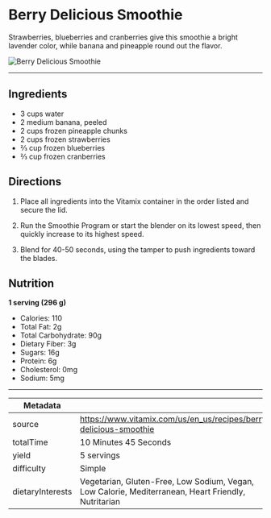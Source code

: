 # Berry Delicious Smoothie

Strawberries, blueberries and cranberries give this smoothie a bright lavender color, while banana and pineapple round out the flavor.

![Berry Delicious Smoothie](https://www.vitamix.com/content/dam/vitamix/migration/media/recipe/rcpberrydelicioussmoothie/images/berrydelicioussmoothiejpg.jpg)

---

## Ingredients

- 3 cups water
- 2 medium banana, peeled
- 2 cups frozen pineapple chunks
- 2 cups frozen strawberries
- ⅔ cup frozen blueberries
- ⅔ cup frozen cranberries

## Directions

1. Place all ingredients into the Vitamix container in the order listed and secure the lid.

2. Run the Smoothie Program or start the blender on its lowest speed, then quickly increase to its highest speed.

3. Blend for 40-50 seconds, using the tamper to push ingredients toward the blades.

## Nutrition

**1 serving (296 g)**

- Calories: 110
- Total Fat: 2g
- Total Carbohydrate: 90g
- Dietary Fiber: 3g
- Sugars: 16g
- Protein: 6g
- Cholesterol: 0mg
- Sodium: 5mg

---

| Metadata |  |
| --- | --- |
| source | https://www.vitamix.com/us/en_us/recipes/berry-delicious-smoothie |
| totalTime | 10 Minutes 45 Seconds |
| yield | 5 servings |
| difficulty | Simple |
| dietaryInterests | Vegetarian, Gluten-Free, Low Sodium, Vegan, Low Calorie, Mediterranean, Heart Friendly, Nutritarian |
